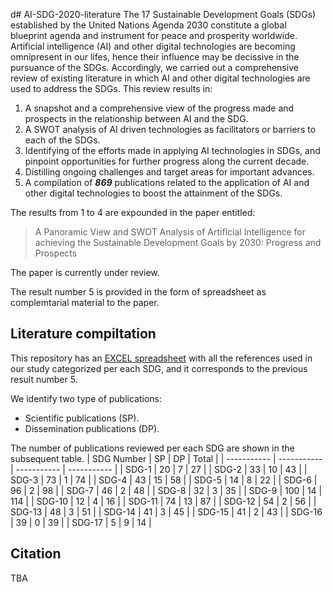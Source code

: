 d# AI-SDG-2020-literature
The 17 Sustainable Development Goals (SDGs) established by the United Nations Agenda 2030 constitute a global blueprint agenda and instrument for peace and prosperity worldwide. Artificial intelligence (AI) and other digital technologies are becoming omnipresent in our lifes, hence their influence may be decissive in the pursuance of the SDGs. Accordingly, we carried out a comprehensive review of existing literature in which AI and other digital technologies are used to address the SDGs. This review results in:

1. A snapshot and a comprehensive view of the progress made and prospects in the relationship between AI and the SDG.
2. A SWOT analysis of AI driven technologies as facilitators or barriers  to each of the SDGs.
3. Identifying of the efforts made in applying AI technologies in SDGs, and pinpoint opportunities for further progress along the current decade.
4. Distilling ongoing challenges and target areas for important advances.
5. A compilation of ***869*** publications related to the application of AI and other digital technologies to boost the attainment of the SDGs.

The results from 1 to 4 are expounded in the paper entitled:

>A Panoramic View and SWOT Analysis of Artificial Intelligence for achieving the Sustainable Development Goals by 2030: Progress and Prospects

The paper is currently under review.

The result number 5 is provided in the form of spreadsheet as complemtarial material to the paper.

## Literature compiltation
This repository has an [EXCEL spreadsheet](AI-SDG-2020-literature.xlsx) with all the references used in our study categorized per each SDG, and it corresponds to the previous result number 5.

We identify two type of publications:

* Scientific publications (SP).
* Dissemination publications (DP).

The number of publications reviewed per each SDG are shown in the subsequent table.
| SDG Number | SP | DP | Total |
| ----------- |  ----------- | ----------- | ----------- |
| SDG-1 | 20 | 7 | 27 |
| SDG-2 | 33 | 10 | 43 |
| SDG-3 | 73 | 1 | 74 |
| SDG-4 | 43 | 15 | 58 |
| SDG-5 | 14 | 8 | 22 |
| SDG-6 | 96 | 2 | 98 |
| SDG-7 | 46 | 2 | 48 |
| SDG-8 | 32 | 3 | 35 |
| SDG-9 | 100 | 14 | 114 |
| SDG-10 | 12 | 4 | 16 |
| SDG-11 | 74 | 13 | 87 |
| SDG-12 | 54 | 2 | 56 |
| SDG-13 | 48 | 3 | 51 |
| SDG-14 | 41 | 3 | 45 |
| SDG-15 | 41 | 2 | 43 |
| SDG-16 | 39 | 0 | 39 |
| SDG-17 | 5 | 9 | 14 |

## Citation
TBA
